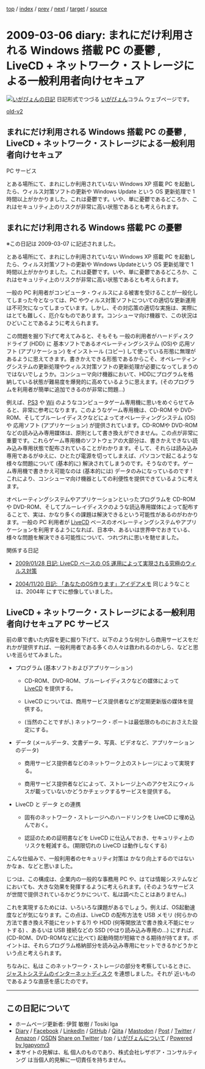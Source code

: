 [top](../index.html) 
 / [index](index.html) 
 / [prev](ig090304.html) 
 / [next](ig090307.html) 
 / [target](https://www.igapyon.jp/igapyon/diary/2009/ig090306.html) 
 / [source](https://github.com/igapyon/diary/blob/master/2009/ig090306.src.md) 

2009-03-06 diary: まれにだけ利用される Windows 搭載 PC の憂鬱 , LiveCD + ネットワーク・ストレージによる一般利用者向けセキュア
=====================================================================================================
[![いがぴょんの日記](https://www.igapyon.jp/igapyon/diary/images/iga202308_128.jpg "いがぴょん")](https://www.igapyon.jp/igapyon/diary/memo/memoigapyon.html) 日記形式でつづる [いがぴょん](https://www.igapyon.jp/igapyon/diary/memo/memoigapyon.html)コラム ウェブページです。

[old-v2](ig090306-orig.html)

## まれにだけ利用される Windows 搭載 PC の憂鬱 , LiveCD + ネットワーク・ストレージによる一般利用者向けセキュア
PC サービス

とある場所にて、まれにしか利用されていない Windows XP 搭載 PC を起動したら、ウィルス対策ソフトの更新や Windows Update という OS 更新処理で 1 時間以上がかかりました。これは憂鬱です。いや、単に憂鬱であるどころか、これはセキュリティ上のリスクが非常に高い状態であるとも考えられます。


## まれにだけ利用される Windows 搭載 PC の憂鬱

※この日記は 2009-03-07 に記述されました。

とある場所にて、まれにしか利用されていない Windows XP 搭載 PC を起動したら、ウィルス対策ソフトの更新や Windows Updateという OS 更新処理で 1 時間以上がかかりました。これは憂鬱です。いや、単に憂鬱であるどころか、これはセキュリティ上のリスクが非常に高い状態であるとも考えられます。

一般の PC 利用者がコンピュータ・ウィルスによる被害を受けることが一般化してしまった今となっては、PC やウィルス対策ソフトについての適切な更新運用は不可欠になってしまっています。しかし、その対応策の適切な実施は、実際にはとても難しく、厄介なものであります。コンシューマ向け機器で、この状況はひどいことであるように考えられます。

この問題を掘り下げて考えてみると、そもそも 一般の利用者がハードディスクドライブ (HDD) に 基本ソフトであるオペレーティングシステム (OS)や 応用ソフト (アプリケーション) をインストール (コピー) して使っている形態に無理があるように思えてきます。書きかえできる形態であるからこそ、オペレーティングシステムの更新処理やウィルス対策ソフトの更新処理が必要になってしまうのではないでしょうか。コンシューマ向け機器において、HDDにプログラムを格納している状態が難易度を爆発的に高めているように思えます。(そのプログラムを利用者が簡単に追加できるのが非常に問題…)

例えば、[PS3](http://www.jp.playstation.com/ps3/) や [Wii](http://www.nintendo.co.jp/wii/) のようなコンピュータゲーム専用機に思いをめぐらせてみると、非常に参考になります。このようなゲーム専用機は、CD-ROM や DVD-ROM、そしてブルーレイディスクなどによってオペレーティングシステム (OS) や 応用ソフト (アプリケーション) が提供されています。CD-ROMや DVD-ROM などの読み込み専用媒体は、原則として書き換えができません。この点が非常に重要です。これらゲーム専用機のソフトウェアの大部分は、書きかえできない読み込み専用状態で配布されていることがわかります。そして、それらは読み込み専用であるがゆえに、ひとたび電源を切ってしまえば、パソコンで起こるような様々な問題について
(基本的に) 解決されてしまうのです。そうなのです。ゲーム専用機で書きかえ可能なのは (基本的には) データのみになっているのです ! これにより、コンシューマ向け機器としての利便性を提供できているように考えます。

オペレーティングシステムやアプリケーションといったプログラムを CD-ROM や DVD-ROM、そしてブルーレイディスクのような読込専用媒体によって配布することで、実は、かなり多くの課題は解決できるという可能性があるのがわかります。一般の
PC 利用者が [LiveCD](https://www.igapyon.jp/igapyon/diary/keyword/livecd.html) ベースのオペレーティングシステムやアプリケーションを利用するようになれば、日本中、あるいは世界中でおきている、様々な問題を解決できる可能性について、つれづれに思いを馳せました。

関係する日記

* [2009/01/28 日記: LiveCD ベースの OS 運用によって実現される究極のウィルス対策](ig090128.html)
  
* [2004/11/20 日記: 「あなたのOS作ります」アイデアメモ](../2004/ig041120.html)
  同じようなことは、2004年 にすでに想像していました。

## LiveCD + ネットワーク・ストレージによる一般利用者向けセキュア PC サービス

前の章で書いた内容を更に掘り下げて、以下のような何かしら商用サービスをだれかが提供すれば、一般利用者である多くの人々は救われるのかしら、などと思いを巡らせてみました。

* プログラム (基本ソフトおよびアプリケーション)
  
  * CD-ROM、DVD-ROM、ブルーレイディスクなどの媒体によって [LiveCD](https://www.igapyon.jp/igapyon/diary/keyword/livecd.html) を提供する。
    
  * LiveCD については、商用サービス提供者などが定期更新版の媒体を提供する。
    
  * (当然のことですが、) ネットワーク・ポートは最低限のものにおさえた設定にする。
  

  
* データ (メールデータ、文書データ、写真、ビデオなど、アプリケーションのデータ)
  
  * 商用サービス提供者などのネットワーク上のストレージによって実現する。
    
  * 商用サービス提供者などによって、ストレージ上へのアクセスにウィルスが載っていないかどうかチェックするサービスを提供する。
  

  
* LiveCD と データ との連携
  
  * 固有のネットワーク・ストレージへのハードリンクを LiveCD に埋め込んでおく。
    
  * 認証のための証明書などを LiveCD に仕込んでおき、セキュリティ上のリスクを軽減する。(期限切れの LiveCD は動作しなくする)
  

こんな仕組みで、一般利用者のセキュリティ対策は かなり向上するのではないかなぁ、などと思いました。

じつは、この構成は、企業内の一般的な事務用 PC や、はては情報システムなどにおいても、大きな効果を発揮するように考えられます。(そのようなサービスが世間で提供されているかどうかについて、私は調べたことはありません。)

これを実現するためには、いろいろな課題があるでしょう。例えば、OS起動速度などが気になります。この点は、LiveCD の配布方法を USB メモリ (何らかの方法で書き換え不能にセットする?) や
HDD (何等開放法で書き換え不能にセットする) 、あるいは USB 接続などの SSD (やはり読み込み専用の…) にすれば、(CD-ROM、DVD-ROMなどに比べて) 起動時間が短縮できる期待が持てます。ポイントは、それらプログラム格納部分を読み込み専用にセットできるかどうかという点と考えられます。

ちなみに、私は このネットワーク・ストレージの部分を考察しているときに、[ジャストシステムのインターネットディスク](http://www.idisk-just.com/) を連想しました。それが 近いものであるような直感を感じたのです。


----------------------------------------------------------------------------------------------------

## この日記について

* ホームページ更新者: 伊賀 敏樹 / Tosiki Iga
* [Diary](https://www.igapyon.jp/igapyon/diary/) / [Facebook](https://www.facebook.com/igapyon) / [LinkedIn](https://www.linkedin.com/in/toshikiiga) / [GitHub](https://github.com/igapyon) / [Qiita](https://qiita.com/igapyon) / [Mastodon](https://social.vivaldi.net/@igapyon) / [Post](https://post.news/igapyon) / [Twitter](https://twitter.com/ToshikiIga) / [Amazon](https://www.amazon.co.jp/%E4%BC%8A%E8%B3%80-%E6%95%8F%E6%A8%B9/e/B004LTQWCQ) / [OSDN](https://ja.osdn.net/users/iga/)
[Share on Twitter](https://twitter.com/intent/tweet?hashtags=igapyon%2Cdiary%2C%E3%81%84%E3%81%8C%E3%81%B4%E3%82%87%E3%82%93&text=%E3%81%BE%E3%82%8C%E3%81%AB%E3%81%A0%E3%81%91%E5%88%A9%E7%94%A8%E3%81%95%E3%82%8C%E3%82%8B+Windows+%E6%90%AD%E8%BC%89+PC+%E3%81%AE%E6%86%82%E9%AC%B1+%2C+LiveCD+%2B+%E3%83%8D%E3%83%83%E3%83%88%E3%83%AF%E3%83%BC%E3%82%AF%E3%83%BB%E3%82%B9%E3%83%88%E3%83%AC%E3%83%BC%E3%82%B8%E3%81%AB%E3%82%88%E3%82%8B%E4%B8%80%E8%88%AC%E5%88%A9%E7%94%A8%E8%80%85%E5%90%91%E3%81%91%E3%82%BB%E3%82%AD%E3%83%A5%E3%82%A2&url=https%3A%2F%2Fwww.igapyon.jp%2Figapyon%2Fdiary%2F2009%2Fig090306.html) / [top](../index.html) / [いがぴょんについて](https://www.igapyon.jp/igapyon/diary/memo/memoigapyon.html) / [Powered by Igapyonv3](https://github.com/igapyon/igapyonv3)
* 本サイトの見解は、私 個人のものであり、株式会社レザボア・コンサルティング は当個人的見解に一切責任を持ちません。 
